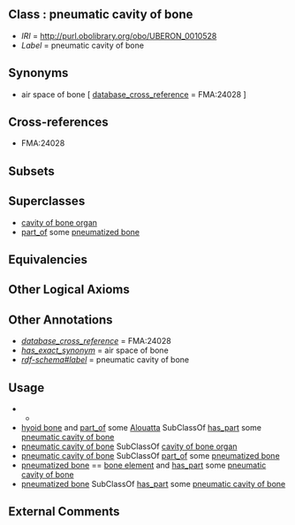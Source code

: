 
## Class : pneumatic cavity of bone

 * *IRI* = http://purl.obolibrary.org/obo/UBERON_0010528
 * *Label* = pneumatic cavity of bone

## Synonyms

 * air space of bone [ [database_cross_reference](../../ef/oboInOwl#hasDbXref.md) = FMA:24028 ]

## Cross-references

 * FMA:24028

## Subsets


## Superclasses

 * [cavity of bone organ](../../UBERON/27/UBERON_0010527.md)
 * [part_of](../../BFO/50/BFO_0000050.md) some [pneumatized bone](../../UBERON/93/UBERON_0008193.md)

## Equivalencies


## Other Logical Axioms


## Other Annotations

 * *[database_cross_reference](../../ef/oboInOwl#hasDbXref.md)* = FMA:24028
 * *[has_exact_synonym](../../ym/oboInOwl#hasExactSynonym.md)* = air space of bone
 * *[rdf-schema#label](../../el/rdf-schema#label.md)* = pneumatic cavity of bone

## Usage

 * -
 * [hyoid bone](../../UBERON/85/UBERON_0001685.md) and [part_of](../../BFO/50/BFO_0000050.md) some [Alouatta](../../NCBITaxon/99/NCBITaxon_9499.md) SubClassOf [has_part](../../BFO/51/BFO_0000051.md) some [pneumatic cavity of bone](../../UBERON/28/UBERON_0010528.md)
 * [pneumatic cavity of bone](../../UBERON/28/UBERON_0010528.md) SubClassOf [cavity of bone organ](../../UBERON/27/UBERON_0010527.md)
 * [pneumatic cavity of bone](../../UBERON/28/UBERON_0010528.md) SubClassOf [part_of](../../BFO/50/BFO_0000050.md) some [pneumatized bone](../../UBERON/93/UBERON_0008193.md)
 * [pneumatized bone](../../UBERON/93/UBERON_0008193.md) == [bone element](../../UBERON/74/UBERON_0001474.md) and [has_part](../../BFO/51/BFO_0000051.md) some [pneumatic cavity of bone](../../UBERON/28/UBERON_0010528.md)
 * [pneumatized bone](../../UBERON/93/UBERON_0008193.md) SubClassOf [has_part](../../BFO/51/BFO_0000051.md) some [pneumatic cavity of bone](../../UBERON/28/UBERON_0010528.md)

## External Comments

